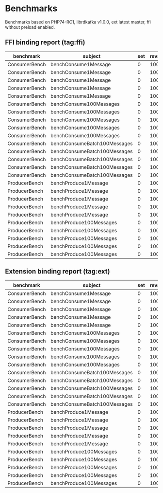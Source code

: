 # Benchmarks

Benchmarks based on PHP74-RC1, librdkafka v1.0.0, ext latest master, ffi without preload enabled.

## FFI binding report (tag:ffi)

| benchmark     | subject                      | set | revs | iter | mem_peak   | time_rev     | comp_z_value | comp_deviation |
|---------------|------------------------------|-----|------|------|------------|--------------|--------------|----------------|
| ConsumerBench | benchConsume1Message         | 0   | 100  | 0    | 1,126,816b | 28,559.080μs | +0.17σ       | +0.50%         |
| ConsumerBench | benchConsume1Message         | 0   | 100  | 1    | 1,126,816b | 29,018.390μs | +0.73σ       | +2.11%         |
| ConsumerBench | benchConsume1Message         | 0   | 100  | 2    | 1,126,816b | 28,003.740μs | -0.5σ        | -1.46%         |
| ConsumerBench | benchConsume1Message         | 0   | 100  | 3    | 1,126,816b | 27,072.730μs | -1.63σ       | -4.73%         |
| ConsumerBench | benchConsume1Message         | 0   | 100  | 4    | 1,126,816b | 29,436.700μs | +1.24σ       | +3.58%         |
| ConsumerBench | benchConsume100Messages      | 0   | 100  | 0    | 1,126,816b | 40,282.710μs | +0.21σ       | +0.25%         |
| ConsumerBench | benchConsume100Messages      | 0   | 100  | 1    | 1,126,816b | 40,797.960μs | +1.30σ       | +1.53%         |
| ConsumerBench | benchConsume100Messages      | 0   | 100  | 2    | 1,126,816b | 39,331.510μs | -1.8σ        | -2.12%         |
| ConsumerBench | benchConsume100Messages      | 0   | 100  | 3    | 1,126,816b | 40,268.610μs | +0.18σ       | +0.21%         |
| ConsumerBench | benchConsume100Messages      | 0   | 100  | 4    | 1,126,816b | 40,233.390μs | +0.11σ       | +0.13%         |
| ConsumerBench | benchConsumeBatch100Messages | 0   | 100  | 0    | 1,126,824b | 33,475.950μs | -1.46σ       | -4.73%         |
| ConsumerBench | benchConsumeBatch100Messages | 0   | 100  | 1    | 1,126,824b | 34,785.820μs | -0.31σ       | -1%            |
| ConsumerBench | benchConsumeBatch100Messages | 0   | 100  | 2    | 1,126,824b | 36,462.480μs | +1.16σ       | +3.77%         |
| ConsumerBench | benchConsumeBatch100Messages | 0   | 100  | 3    | 1,126,824b | 36,379.940μs | +1.09σ       | +3.54%         |
| ConsumerBench | benchConsumeBatch100Messages | 0   | 100  | 4    | 1,126,824b | 34,577.010μs | -0.49σ       | -1.59%         |
| ProducerBench | benchProduce1Message         | 0   | 100  | 0    | 1,121,136b | 3,920.790μs  | -1.58σ       | -3.82%         |
| ProducerBench | benchProduce1Message         | 0   | 100  | 1    | 1,121,136b | 4,170.950μs  | +0.96σ       | +2.31%         |
| ProducerBench | benchProduce1Message         | 0   | 100  | 2    | 1,121,136b | 4,010.320μs  | -0.67σ       | -1.63%         |
| ProducerBench | benchProduce1Message         | 0   | 100  | 3    | 1,121,136b | 4,103.000μs  | +0.27σ       | +0.65%         |
| ProducerBench | benchProduce1Message         | 0   | 100  | 4    | 1,121,136b | 4,178.410μs  | +1.03σ       | +2.50%         |
| ProducerBench | benchProduce100Messages      | 0   | 100  | 0    | 1,121,136b | 3,595.450μs  | -0.86σ       | -1.86%         |
| ProducerBench | benchProduce100Messages      | 0   | 100  | 1    | 1,121,136b | 3,602.760μs  | -0.77σ       | -1.66%         |
| ProducerBench | benchProduce100Messages      | 0   | 100  | 2    | 1,121,136b | 3,804.730μs  | +1.78σ       | +3.85%         |
| ProducerBench | benchProduce100Messages      | 0   | 100  | 3    | 1,121,136b | 3,697.350μs  | +0.42σ       | +0.92%         |
| ProducerBench | benchProduce100Messages      | 0   | 100  | 4    | 1,121,136b | 3,618.260μs  | -0.57σ       | -1.24%         |

## Extension binding report (tag:ext)

| benchmark     | subject                      | set | revs | iter | mem_peak | time_rev     | comp_z_value | comp_deviation |
|---------------|------------------------------|-----|------|------|----------|--------------|--------------|----------------|
| ConsumerBench | benchConsume1Message         | 0   | 100  | 0    | 873,672b | 25,471.670μs | -1.12σ       | -2.37%         |
| ConsumerBench | benchConsume1Message         | 0   | 100  | 1    | 873,672b | 26,516.180μs | +0.77σ       | +1.63%         |
| ConsumerBench | benchConsume1Message         | 0   | 100  | 2    | 873,672b | 25,445.160μs | -1.17σ       | -2.48%         |
| ConsumerBench | benchConsume1Message         | 0   | 100  | 3    | 873,672b | 26,813.440μs | +1.31σ       | +2.77%         |
| ConsumerBench | benchConsume1Message         | 0   | 100  | 4    | 873,672b | 26,209.270μs | +0.21σ       | +0.45%         |
| ConsumerBench | benchConsume100Messages      | 0   | 100  | 0    | 873,672b | 38,351.060μs | -0.74σ       | -0.79%         |
| ConsumerBench | benchConsume100Messages      | 0   | 100  | 1    | 873,672b | 39,070.590μs | +1.00σ       | +1.07%         |
| ConsumerBench | benchConsume100Messages      | 0   | 100  | 2    | 873,672b | 39,182.610μs | +1.27σ       | +1.36%         |
| ConsumerBench | benchConsume100Messages      | 0   | 100  | 3    | 873,672b | 38,581.030μs | -0.18σ       | -0.19%         |
| ConsumerBench | benchConsume100Messages      | 0   | 100  | 4    | 873,672b | 38,096.680μs | -1.35σ       | -1.45%         |
| ConsumerBench | benchConsumeBatch100Messages | 0   | 100  | 0    | 873,688b | 26,896.910μs | -1.45σ       | -1.05%         |
| ConsumerBench | benchConsumeBatch100Messages | 0   | 100  | 1    | 873,688b | 27,280.290μs | +0.49σ       | +0.36%         |
| ConsumerBench | benchConsumeBatch100Messages | 0   | 100  | 2    | 873,688b | 27,066.080μs | -0.59σ       | -0.43%         |
| ConsumerBench | benchConsumeBatch100Messages | 0   | 100  | 3    | 873,688b | 27,190.890μs | +0.04σ       | +0.03%         |
| ConsumerBench | benchConsumeBatch100Messages | 0   | 100  | 4    | 873,688b | 27,481.700μs | +1.51σ       | +1.10%         |
| ProducerBench | benchProduce1Message         | 0   | 100  | 0    | 873,248b | 3,492.970μs  | -1.85σ       | -1.99%         |
| ProducerBench | benchProduce1Message         | 0   | 100  | 1    | 873,248b | 3,571.670μs  | +0.20σ       | +0.22%         |
| ProducerBench | benchProduce1Message         | 0   | 100  | 2    | 873,248b | 3,603.190μs  | +1.02σ       | +1.10%         |
| ProducerBench | benchProduce1Message         | 0   | 100  | 3    | 873,248b | 3,590.770μs  | +0.70σ       | +0.75%         |
| ProducerBench | benchProduce1Message         | 0   | 100  | 4    | 873,248b | 3,560.970μs  | -0.08σ       | -0.08%         |
| ProducerBench | benchProduce100Messages      | 0   | 100  | 0    | 873,248b | 3,887.360μs  | +1.20σ       | +4.17%         |
| ProducerBench | benchProduce100Messages      | 0   | 100  | 1    | 873,248b | 3,882.500μs  | +1.16σ       | +4.03%         |
| ProducerBench | benchProduce100Messages      | 0   | 100  | 2    | 873,248b | 3,580.250μs  | -1.17σ       | -4.06%         |
| ProducerBench | benchProduce100Messages      | 0   | 100  | 3    | 873,248b | 3,685.530μs  | -0.36σ       | -1.24%         |
| ProducerBench | benchProduce100Messages      | 0   | 100  | 4    | 873,248b | 3,623.960μs  | -0.83σ       | -2.89%         |
